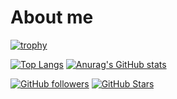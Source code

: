 # About me
[![trophy](https://github-profile-trophy.vercel.app/?username=Detteiu-Yoshida)](https://github.com/ryo-ma/github-profile-trophy)

[![Top Langs](https://github-readme-stats.vercel.app/api/top-langs/?username=Detteiu-Yoshida)](https://github.com/anuraghazra/github-readme-stats)
[![Anurag's GitHub stats](https://github-readme-stats.vercel.app/api?username=Detteiu-Yoshida&show_icons=true&bg_color=30,e96443,904e95&title_color=fff&text_color=fff)](https://github.com/Detteiu-Yoshida)

[![GitHub followers](https://img.shields.io/github/followers/Detteiu-Yoshida?style=social)](https://github.com/Detteiu-Yoshida?tab=followers)
[![GitHub Stars](https://img.shields.io/github/stars/Detteiu-Yoshida?style=social)](https://github.com/Detteiu-Yoshida?tab=stars)
